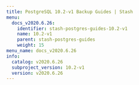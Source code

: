 ```yaml
---
title: PostgreSQL 10.2-v1 Backup Guides | Stash
menu:
  docs_v2020.6.26:
    identifier: stash-postgres-guides-10.2-v1
    name: 10.2-v1
    parent: stash-postgres-guides
    weight: 15
menu_name: docs_v2020.6.26
info:
  catalog: v2020.6.26
  subproject_version: 10.2-v1
  version: v2020.6.26
---
```


